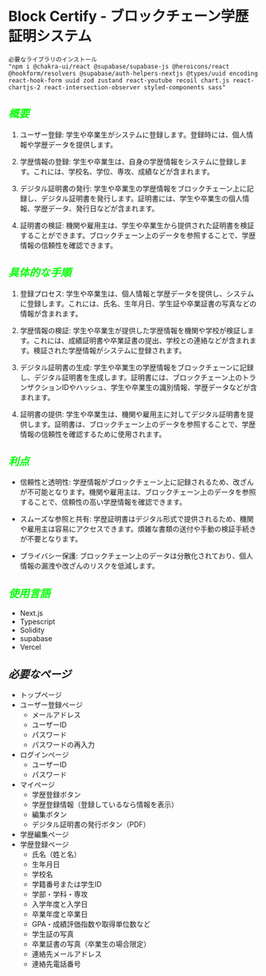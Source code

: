 # **Block Certify - ブロックチェーン学歴証明システム**

```
必要なライブラリのインストール
"npm i @chakra-ui/react @supabase/supabase-js @heroicons/react @hookform/resolvers @supabase/auth-helpers-nextjs @types/uuid encoding react-hook-form uuid zod zustand react-youtube recoil chart.js react-chartjs-2 react-intersection-observer styled-components sass"
```

## _<span style="color: 00FF00">概要</span>_

1. ユーザー登録: 学生や卒業生がシステムに登録します。登録時には、個人情報や学歴データを提供します。

2. 学歴情報の登録: 学生や卒業生は、自身の学歴情報をシステムに登録します。これには、学校名、学位、専攻、成績などが含まれます。

3. デジタル証明書の発行: 学生や卒業生の学歴情報をブロックチェーン上に記録し、デジタル証明書を発行します。証明書には、学生や卒業生の個人情報、学歴データ、発行日などが含まれます。

4. 証明書の検証: 機関や雇用主は、学生や卒業生から提供された証明書を検証することができます。ブロックチェーン上のデータを参照することで、学歴情報の信頼性を確認できます。

## _<span style="color: 00FF00">具体的な手順</span>_

1. 登録プロセス: 学生や卒業生は、個人情報と学歴データを提供し、システムに登録します。これには、氏名、生年月日、学生証や卒業証書の写真などの情報が含まれます。

2. 学歴情報の検証: 学生や卒業生が提供した学歴情報を機関や学校が検証します。これには、成績証明書や卒業証書の提出、学校との連絡などが含まれます。検証された学歴情報がシステムに登録されます。

3. デジタル証明書の生成: 学生や卒業生の学歴情報をブロックチェーンに記録し、デジタル証明書を生成します。証明書には、ブロックチェーン上のトランザクションIDやハッシュ、学生や卒業生の識別情報、学歴データなどが含まれます。

4. 証明書の提供: 学生や卒業生は、機関や雇用主に対してデジタル証明書を提供します。証明書は、ブロックチェーン上のデータを参照することで、学歴情報の信頼性を確認するために使用されます。

## _<span style="color: 00FF00">利点</span>_

- 信頼性と透明性: 学歴情報がブロックチェーン上に記録されるため、改ざんが不可能となります。機関や雇用主は、ブロックチェーン上のデータを参照することで、信頼性の高い学歴情報を確認できます。

- スムーズな参照と共有: 学歴証明書はデジタル形式で提供されるため、機関や雇用主は容易にアクセスできます。煩雑な書類の送付や手動の検証手続きが不要となります。

- プライバシー保護: ブロックチェーン上のデータは分散化されており、個人情報の漏洩や改ざんのリスクを低減します。

## _<span style="color: 00FF00">使用言語</span>_

- Next.js
- Typescript
- Solidity
- supabase
- Vercel

## _必要なページ_

- トップページ
- ユーザー登録ページ
    - メールアドレス
    - ユーザーID
    - パスワード
    - パスワードの再入力
- ログインページ
    - ユーザーID
    - パスワード
- マイページ
    - 学歴登録ボタン
    - 学歴登録情報（登録しているなら情報を表示）
    - 編集ボタン
    - デジタル証明書の発行ボタン（PDF）
- 学歴編集ページ
- 学歴登録ページ
    - 氏名（姓と名）
    - 生年月日
    - 学校名
    - 学籍番号または学生ID
    - 学部・学科・専攻
    - 入学年度と入学日
    - 卒業年度と卒業日
    - GPA・成績評価指数や取得単位数など
    - 学生証の写真
    - 卒業証書の写真（卒業生の場合限定）
    - 連絡先メールアドレス
    - 連絡先電話番号